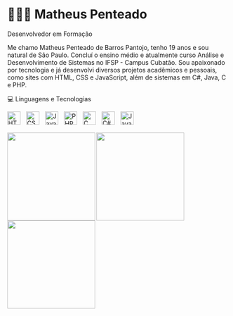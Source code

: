 # 👩🏻‍💻 Matheus Penteado

Desenvolvedor em Formação

Me chamo Matheus Penteado de Barros Pantojo, tenho 19 anos e sou natural de São Paulo. Concluí o ensino médio e atualmente curso Análise e Desenvolvimento de Sistemas no IFSP - Campus Cubatão. Sou apaixonado por tecnologia e já desenvolvi diversos projetos acadêmicos e pessoais, como sites com HTML, CSS e JavaScript, além de sistemas em C#, Java, C e PHP.

💻 Linguagens e Tecnologias


<img align="left" alt="HTML" title="HTML" width="30px" style="padding-right: 10px;" src="https://cdn.jsdelivr.net/gh/devicons/devicon@latest/icons/html5/html5-original.svg" />
<img align="left" alt="CSS" title="CSS" width="30px" style="padding-right: 10px;" src="https://cdn.jsdelivr.net/gh/devicons/devicon@latest/icons/css3/css3-original.svg" />
<img align="left" alt="JavaScript" title="JavaScript" width="30px" style="padding-right: 10px;" src="https://cdn.jsdelivr.net/gh/devicons/devicon@latest/icons/javascript/javascript-original.svg" />
<img align="left" alt="PHP" title="PHP" width="30px" style="padding-right: 10px;" src="https://cdn.jsdelivr.net/gh/devicons/devicon@latest/icons/php/php-original.svg" />
<img align="left" alt="C" title="Linguagem C" width="30px" style="padding-right: 10px;" src="https://cdn.jsdelivr.net/gh/devicons/devicon@latest/icons/c/c-original.svg" />
<img align="left" alt="C#" title="C# com Windows Forms" width="30px" style="padding-right: 10px;" src="https://cdn.jsdelivr.net/gh/devicons/devicon@latest/icons/csharp/csharp-original.svg" />
<img align="left" alt="Java" title="Java com Swing" width="30px" style="padding-right: 10px;" src="https://cdn.jsdelivr.net/gh/devicons/devicon@latest/icons/java/java-original.svg" />

<br/><br/>

<p>
  <img 
    align="left" 
    height="200" 
    src="https://github-readme-stats.vercel.app/api?username=penteado012&show_icons=true&theme=tokyonight&include_all_commits=true&locale=pt-br" 
  />

  <img 
    align="left" 
    height="200" 
    src="https://github-readme-stats.vercel.app/api/top-langs/?username=penteado012&theme=tokyonight&layout=compact&langs_count=9" 
  />
</p>


<img 
  height="200" 
  src="https://github-readme-stats.vercel.app/api/top-langs/?username=penteado012&theme=tokyonight&layout=compact&langs_count=10"
/>

